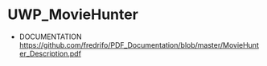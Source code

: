 # UWP_MovieHunter

- DOCUMENTATION
https://github.com/fredrifo/PDF_Documentation/blob/master/MovieHunter_Description.pdf
